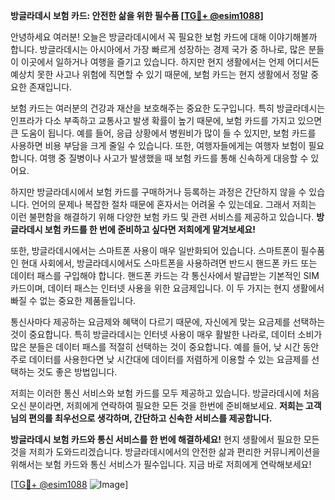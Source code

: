 **방글라데시 보험 카드: 안전한 삶을 위한 필수품 [[TG💪+ @esim1088](https://t.me/s/esim1088)]**

안녕하세요 여러분! 오늘은 방글라데시에서 꼭 필요한 보험 카드에 대해 이야기해볼까 합니다. 방글라데시는 아시아에서 가장 빠르게 성장하는 경제 국가 중 하나로, 많은 분들이 이곳에서 일하거나 여행을 즐기고 있습니다. 하지만 현지 생활에서는 언제 어디서든 예상치 못한 사고나 위험에 직면할 수 있기 때문에, 보험 카드는 현지 생활에서 정말 중요한 존재입니다.

보험 카드는 여러분의 건강과 재산을 보호해주는 중요한 도구입니다. 특히 방글라데시는 인프라가 다소 부족하고 교통사고 발생 확률이 높기 때문에, 보험 카드를 가지고 있으면 큰 도움이 됩니다. 예를 들어, 응급 상황에서 병원비가 많이 들 수 있지만, 보험 카드를 사용하면 비용 부담을 크게 줄일 수 있습니다. 또한, 여행자들에게는 여행자 보험이 필요합니다. 여행 중 질병이나 사고가 발생했을 때 보험 카드를 통해 신속하게 대응할 수 있어요.

하지만 방글라데시에서 보험 카드를 구매하거나 등록하는 과정은 간단하지 않을 수 있습니다. 언어의 문제나 복잡한 절차 때문에 혼자서는 어려울 수 있는데요. 그래서 저희는 이런 불편함을 해결하기 위해 다양한 보험 카드 및 관련 서비스를 제공하고 있습니다. **방글라데시 보험 카드를 한 번에 준비하고 싶다면 저희에게 맡겨보세요!**

또한, 방글라데시에서는 스마트폰 사용이 매우 일반화되어 있습니다. 스마트폰이 필수품인 현대 사회에서, 방글라데시에서도 스마트폰을 사용하려면 반드시 핸드폰 카드 또는 데이터 패스를 구입해야 합니다. 핸드폰 카드는 각 통신사에서 발급받는 기본적인 SIM 카드이며, 데이터 패스는 인터넷 사용을 위한 요금제입니다. 이 두 가지는 현지 생활에서 빠질 수 없는 중요한 제품들입니다.

통신사마다 제공하는 요금제와 혜택이 다르기 때문에, 자신에게 맞는 요금제를 선택하는 것이 중요합니다. 특히 방글라데시는 인터넷 사용이 매우 활발한 나라로, 데이터 소비가 많은 분들은 데이터 패스를 적절히 선택하는 것이 중요합니다. 예를 들어, 낮 시간 동안 주로 데이터를 사용한다면 낮 시간대에 데이터를 저렴하게 이용할 수 있는 요금제를 선택하는 것도 좋은 방법입니다.

저희는 이러한 통신 서비스와 보험 카드를 모두 제공하고 있습니다. 방글라데시에 처음 오신 분이라면, 저희에게 연락하여 필요한 모든 것을 한번에 준비해보세요. **저희는 고객님의 편의를 최우선으로 생각하며, 간단하고 신속한 서비스를 제공합니다.**

**방글라데시 보험 카드와 통신 서비스를 한 번에 해결하세요!** 현지 생활에서 필요한 모든 것을 저희가 도와드리겠습니다. 방글라데시에서의 안전한 삶과 편리한 커뮤니케이션을 위해서는 보험 카드와 통신 서비스가 필수입니다. 지금 바로 저희에게 연락해보세요!

[[TG💪+ @esim1088](https://t.me/s/esim1088) ![Image](https://i.postimg.cc/Y0z9fWf4/image.png)]